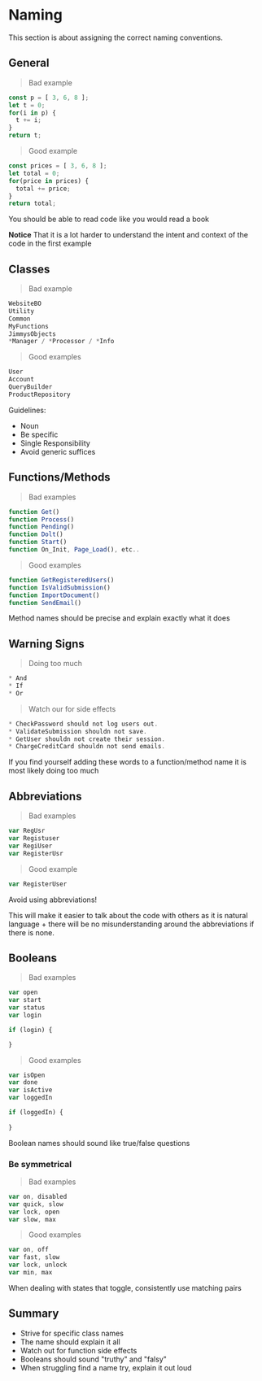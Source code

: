 # Naming
This section is about assigning the correct naming conventions.

## General

> Bad example

```javascript
const p = [ 3, 6, 8 ];
let t = 0;
for(i in p) {
  t += i;
}
return t;
```

> Good example

```javascript
const prices = [ 3, 6, 8 ];
let total = 0;
for(price in prices) {
  total += price;
}
return total;
```
You should be able to read code like you would read a book

**Notice**
That it is a lot harder to understand the intent and context of the code in the first example

## Classes

> Bad example

```javascript
WebsiteBO
Utility
Common
MyFunctions
JimmysObjects
*Manager / *Processor / *Info
```

> Good examples

```javascript
User 
Account
QueryBuilder
ProductRepository
```

Guidelines:

* Noun
* Be specific
* Single Responsibility 
* Avoid generic suffices

## Functions/Methods

> Bad examples

```javascript
function Get()
function Process()
function Pending()
function Dolt()
function Start()
function On_Init, Page_Load(), etc..
```

> Good examples

```javascript
function GetRegisteredUsers()
function IsValidSubmission()
function ImportDocument()
function SendEmail()
```

Method names should be precise and explain exactly what it does

## Warning Signs

> Doing too much

```javascript
* And
* If
* Or
```

> Watch our for side effects

```javascript
* CheckPassword should not log users out.
* ValidateSubmission shouldn not save.
* GetUser shouldn not create their session.
* ChargeCreditCard shouldn not send emails.
```

If you find yourself adding these words to a function/method name it is most likely doing too much
## Abbreviations

> Bad examples

```javascript
var RegUsr
var Registuser
var RegiUser
var RegisterUsr
```

> Good example

```javascript
var RegisterUser
```
Avoid using abbreviations!

This will make it easier to talk about the code with others as it is natural language + there will be no misunderstanding around the abbreviations if there is none.



## Booleans

> Bad examples

```javascript 
var open
var start
var status
var login

if (login) {

}
```
> Good examples

```javascript 
var isOpen
var done
var isActive
var loggedIn

if (loggedIn) {
  
}
```
Boolean names should sound like true/false questions


### Be symmetrical

> Bad examples

```javascript 
var on, disabled
var quick, slow
var lock, open
var slow, max
```
> Good examples

```javascript 
var on, off
var fast, slow
var lock, unlock
var min, max
```

When dealing with states that toggle, consistently use matching pairs

## Summary

* Strive for specific class names
* The name should explain it all
* Watch out for function side effects
* Booleans should sound "truthy" and "falsy"
* When struggling find a name try, explain it out loud
